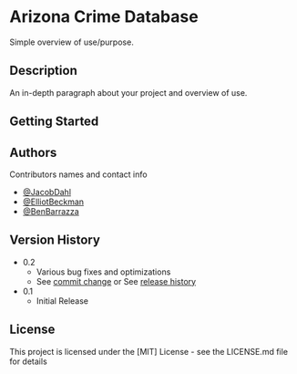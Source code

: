 # Arizona Crime Database

Simple overview of use/purpose.

## Description

An in-depth paragraph about your project and overview of use.

## Getting Started

## Authors

Contributors names and contact info

 - [@JacobDahl](https://github.com/JacobDahl22)
 - [@ElliotBeckman](https://github.com/elliotb127)
 - [@BenBarrazza](https://github.com/benb0i)


## Version History

* 0.2
    * Various bug fixes and optimizations
    * See [commit change]() or See [release history]()
* 0.1
    * Initial Release

## License

This project is licensed under the [MIT] License - see the LICENSE.md file for details
